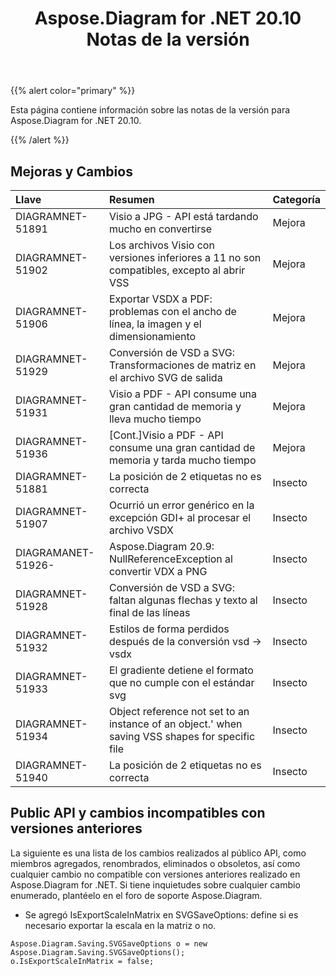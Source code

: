 ﻿---
title: Aspose.Diagram for .NET 20.10 Notas de la versión
type: docs
weight: 10
url: /es/net/aspose-diagram-for-net-20-10-release-notes/
---
{{% alert color="primary" %}}

Esta página contiene información sobre las notas de la versión para Aspose.Diagram for .NET 20.10.

{{% /alert %}}
## **Mejoras y Cambios**  ##

|**Llave**|**Resumen**|**Categoría**|
|:- |:- |:- |
|DIAGRAMNET-51891|Visio a JPG - API está tardando mucho en convertirse|Mejora|
|DIAGRAMNET-51902|Los archivos Visio con versiones inferiores a 11 no son compatibles, excepto al abrir VSS|Mejora|
|DIAGRAMNET-51906|Exportar VSDX a PDF: problemas con el ancho de línea, la imagen y el dimensionamiento|Mejora|
|DIAGRAMNET-51929|Conversión de VSD a SVG: Transformaciones de matriz en el archivo SVG de salida|Mejora|
|DIAGRAMNET-51931|Visio a PDF - API consume una gran cantidad de memoria y lleva mucho tiempo|Mejora|
|DIAGRAMNET-51936|[Cont.]Visio a PDF - API consume una gran cantidad de memoria y tarda mucho tiempo|Mejora|
|DIAGRAMNET-51881|La posición de 2 etiquetas no es correcta|Insecto|
|DIAGRAMNET-51907|Ocurrió un error genérico en la excepción GDI+ al procesar el archivo VSDX|Insecto|
|DIAGRAMANET-51926-|Aspose.Diagram 20.9: NullReferenceException al convertir VDX a PNG|Insecto|
|DIAGRAMNET-51928|Conversión de VSD a SVG: faltan algunas flechas y texto al final de las líneas|Insecto|
|DIAGRAMNET-51932|Estilos de forma perdidos después de la conversión vsd -> vsdx|Insecto|
|DIAGRAMNET-51933|El gradiente detiene el formato que no cumple con el estándar svg|Insecto|
|DIAGRAMNET-51934|Object reference not set to an instance of an object.' when saving VSS shapes for specific file|Insecto|
|DIAGRAMNET-51940|La posición de 2 etiquetas no es correcta|Insecto|

## **Public API y cambios incompatibles con versiones anteriores**  ##
La siguiente es una lista de los cambios realizados al público API, como miembros agregados, renombrados, eliminados o obsoletos, así como cualquier cambio no compatible con versiones anteriores realizado en Aspose.Diagram for .NET. Si tiene inquietudes sobre cualquier cambio enumerado, plantéelo en el foro de soporte Aspose.Diagram.

 * Se agregó IsExportScaleInMatrix en SVGSaveOptions: define si es necesario exportar la escala en la matriz o no.
```
Aspose.Diagram.Saving.SVGSaveOptions o = new Aspose.Diagram.Saving.SVGSaveOptions();
o.IsExportScaleInMatrix = false;
```
